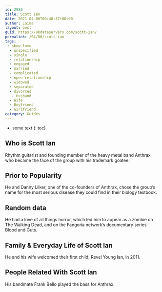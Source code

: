 ```yaml
---
id: 2980
title: Scott Ian
date: 2021-04-06T00:48:37+00:00
author: Laima
layout: post
guid: https://ukdataservers.com/scott-ian/
permalink: /04/06/scott-ian
tags:
 - show love
  - unspecified
  - single
  - relationship
  - engaged
  - married
  - complicated
  - open relationship
  - widowed
  - separated
  - divorced
   - Husband
  - Wife
  - Boyfriend
  - Girlfriend
category: Guides
---
```


* some text
{: toc}


## Who is Scott Ian
                  
                  
                  
Rhythm guitarist and founding member of the heavy metal band Anthrax who became the face of the group with his trademark goatee.
                  
              
            
              
            
                
                
                
## Prior to Popularity
                  
                  
                  
He and Danny Lilker, one of the co-founders of Anthrax, chose the group&#8217;s name for the most serious disease they could find in their biology textbook.
                  
              
            
              
            
                
                
                
## Random data
                  
                  
                  
He had a love of all things horror, which led him to appear as a zombie on The Walking Dead, and on the Fangoria network&#8217;s documentary series Blood and Guts.
                  
              
            
              
            
                
                
                
## Family & Everyday Life of Scott Ian
                  
                  
                  
He and his wife welcomed their first child, Revel Young Ian, in 2011.
                  
              
            
              
            
                
                
                
## People Related With Scott Ian
                  
                  
                  
His bandmate Frank Bello played the bass for Anthrax.
                  
              
            
              
            
                
              
            
              
              
            
            
              
            
          
          
          